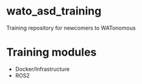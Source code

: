 # wato_asd_training
Training repository for newcomers to WATonomous

# Training modules
- Docker/Infrastructure
- ROS2